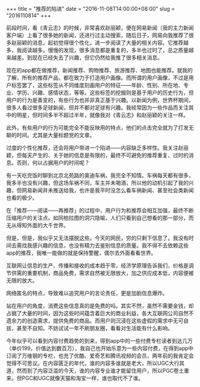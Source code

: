 +++
title = "推荐的陷进"
date = "2016-11-08T14:00:00+08:00"
slug = "2016110814"
+++

前段时间，看《青云志》的时候，非常喜欢赵丽颖，便在网易新闻（我的主力新闻客户端）上看了很多她的新闻，还进行过主动搜索，随后日子，网易向我推荐了很多赵丽颖的消息，起初觉得很个性化，进一步阅读了大量的相关内容。它推荐越多，我阅读越多。慢慢的发现，很多消息都是重复的，多半也过时了，总之质量越来越差。到现在已经失去了兴趣，但它仍然给我推了很多相关消息。

现在的app都在做推荐，新闻推荐、购物推荐、旅游推荐、地图也能推荐。就我的了解，所有的推荐产品，都在致力于打造用户画像。而所谓的用户画像，不过是用户标签罢了，这些标签从不同维度刻画用户的特征——年龄、性别、所在地、专业、学历、兴趣、感情状态，等等。这些标签的挖掘则是基于用户的历史行为，但用户的行为是善变的，有些行为也并非真正基于兴趣。以新闻为例，世界杯期间，很多人看过很多足球新闻，但并不都对足球有兴趣。我经常因为一些作品而关注其中的明星，但时间多半不超过半年，就像我对《青云志》和赵丽颖的关注一样。

此外，有些用户的行为可能完全不能反映用的特点，他们的点击完全就为了打发无聊的时间。尤其是大量标题党的文章。

过度的个性化推荐，还会将用户带进一个陷进——内容缺乏多样性。我关注赵丽颖，但每天产生的、关于她的信息是有限的，最终不可避免的推荐重复、过时的消息。否则，何以占据用户的时间呢？

有一天吃完饭时聊到北京北苑路的奥迪车祸，我完全不知情。车祸每天都有很多，我多半也没有兴趣，但这场车祸不同，车主并未喝酒，所以他的动机引起了我的兴趣，但网易新闻并未推送给我，也许是我平时没怎么看车祸新闻、甚至社会类新闻也看的极少。

在「推荐——阅读——再推荐」的过程中，用户行为和推荐会相互加强，最终不断压缩用户的关注点。如同柏拉图的洞穴隐喻，人们只看到自己想看的那一部分，而无从得知外面的大千世界。

但是，但是，我似乎又无法摆脱这些。今天的网民，穷的只剩下信息了。我没有时间去需找我感兴趣的信息，也没有精力去鉴别信息的质量。我不得不去依赖这些app的推荐，我唯一能做的就是保持警醒，偶尔去外面看看世界。

互联网让信息的生产、传播和接收的成本趋于零，经济学原理告诉我们，价格是调节供需的重要机制，商品免费，需求自然被无限放大，加之供应成本低，内容便被无限的放大。

网络匿名的特点，导致难以追究用户的言论责任，更是加剧信息爆炸。

站在用户的角度，消费这些信息真的是免费的吗。其实不然，虽然不需要金钱，却占据了大量的时间，因为这些时间蕴含着巨大的商业利益，各大互联网公司自然不遗余力的创造需求，提供免费的商品。而用户则沉浸在这些虚假的需求中无可自拔，甚至不自知。不妨试试一年不刷朋友圈，看看对生活能有什么影响。

今年似乎可以看到内容付费趋势的到来，得到app中的一些付费专栏读者到达几万（单价199，价值达到数百万），我自己也开始乐意为一些内容付费，在得到app中订阅了万维钢的专栏，也充了优酷、爱奇艺和腾讯视频的会员，两年前的我肯定会觉得不可思议。在内容匮乏的年代，谁的内容多谁就是老大，所以UGC大行其道，然而到了内容泛滥的今天，谁的内容专业谁才能留住用户，所以PGC卷土重来。但PGC和UGC就像天猫和淘宝一样，谁也取代不了谁。

